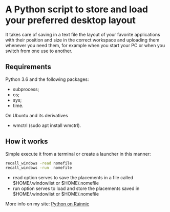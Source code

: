 A Python script to store and load your preferred desktop layout
===============================================================

It takes care of saving in a text file the layout of your favorite applications with their position and size in the correct workspace and uploading them whenever you need them, for example when you start your PC or when you switch from one use to another.

## Requirements

Python 3.6 and the following packages:
- subprocess;
- os;
- sys;
- time.

On Ubuntu and its derivatives 
- wmctrl (sudo apt install wmctrl).

## How it works
Simple execute it from a terminal or create a launcher in this manner:
```bash
recall_windows -read nomefile
recall_windows -run  nomefile
```
- read option serves to save the placements in a file called $HOME/.windowlist or $HOME/.nomefile
- run option serves to load and store the placements saved in $HOME/.windowlist or $HOME/.nomefile

More info on my site:
[Python on Rainnic](https://rainnic.altervista.org/tag/python)
